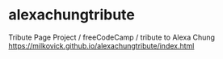 # alexachungtribute
Tribute Page Project / freeCodeCamp / tribute to Alexa Chung
https://milkovick.github.io/alexachungtribute/index.html
